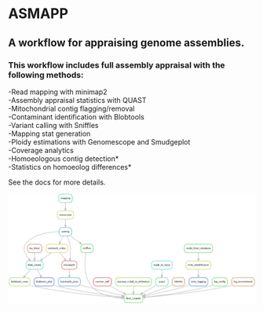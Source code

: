 # ASMAPP

## A workflow for appraising genome assemblies. 


### This workflow includes full assembly appraisal with the following methods:    
-Read mapping with minimap2  
-Assembly appraisal statistics with QUAST  
-Mitochondrial contig flagging/removal    
-Contaminant identification with Blobtools  
-Variant calling with Sniffles   
-Mapping stat generation  
-Ploidy estimations with Genomescope and Smudgeplot  
-Coverage analytics  
-Homoeologous contig detection*   
-Statistics on homoeolog differences*  
  
See the docs for more details.  

![Rule graph of workflow](docs/images/rulegraph.png)
